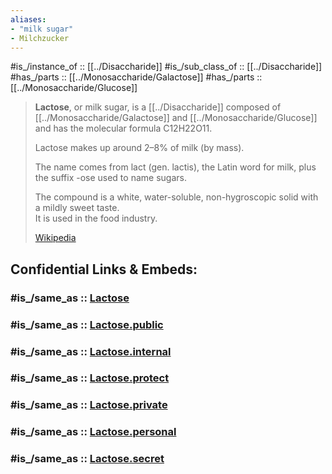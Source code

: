 ```yaml
---
aliases:
- "milk sugar"
- Milchzucker
---
```


#is_/instance_of :: [[../Disaccharide]] 
#is_/sub_class_of :: [[../Disaccharide]] 
#has_/parts :: [[../Monosaccharide/Galactose]] 
#has_/parts :: [[../Monosaccharide/Glucose]]  

> **Lactose**, or milk sugar, is a [[../Disaccharide]] composed of [[../Monosaccharide/Galactose]] and [[../Monosaccharide/Glucose]] 
> and has the molecular formula C12H22O11. 
> 
> Lactose makes up around 2–8% of milk (by mass). 
> 
> The name comes from lact (gen. lactis), the Latin word for milk, plus the suffix -ose used to name sugars.  
> 
> The compound is a white, water-soluble, non-hygroscopic solid with a mildly sweet taste.  
> It is used in the food industry.
>
> [Wikipedia](https://en.wikipedia.org/wiki/Lactose)


## Confidential Links & Embeds: 

### #is_/same_as :: [Lactose](Lactose.md) 

### #is_/same_as :: [Lactose.public](/_public/bio/Metabolism/Nutrition/Carbohydrate/Disaccharide/Lactose.public.md) 

### #is_/same_as :: [Lactose.internal](/_internal/bio/Metabolism/Nutrition/Carbohydrate/Disaccharide/Lactose.internal.md) 

### #is_/same_as :: [Lactose.protect](/_protect/bio/Metabolism/Nutrition/Carbohydrate/Disaccharide/Lactose.protect.md) 

### #is_/same_as :: [Lactose.private](/_private/bio/Metabolism/Nutrition/Carbohydrate/Disaccharide/Lactose.private.md) 

### #is_/same_as :: [Lactose.personal](/_personal/bio/Metabolism/Nutrition/Carbohydrate/Disaccharide/Lactose.personal.md) 

### #is_/same_as :: [Lactose.secret](/_secret/bio/Metabolism/Nutrition/Carbohydrate/Disaccharide/Lactose.secret.md)

